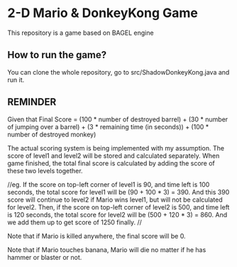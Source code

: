 # 2-D Mario & DonkeyKong Game
This repository is a game based on BAGEL engine
## How to run the game?
You can clone the whole repository, go to src/ShadowDonkeyKong.java and run it.





## REMINDER
Given that Final Score = (100 * number of destroyed barrel) + (30 * number of jumping over a barrel) + (3 * remaining time (in seconds)) + (100 * number of destroyed monkey)

The actual scoring system is being implemented with my assumption.
The score of level1 and level2 will be stored and calculated separately.
When game finished, the total final score is calculated by adding the score of these two 
levels together. 

//eg. If the score on top-left corner of level1 is 90, and time left is 100 seconds, the total score for level1 will be
(90 + 100 * 3) = 390. And this 390 score will continue to level2 if Mario wins level1, but will not be calculated for level2. Then, if the score on top-left corner of level2 is 500, and time
left is 120 seconds, the total score for level2 will be
(500 + 120 * 3) = 860. And we add them up to get score of 1250 finally. //

Note that if Mario is killed anywhere, the final score will be 0.

Note that if Mario touches banana, Mario will die no matter if he has hammer or blaster or not.
